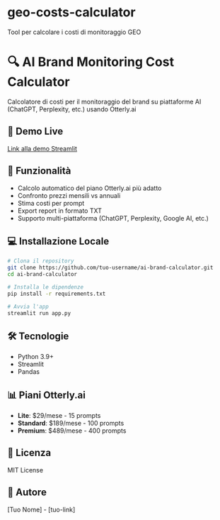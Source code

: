 # geo-costs-calculator
Tool per calcolare i costi di monitoraggio GEO

# 🔍 AI Brand Monitoring Cost Calculator

Calcolatore di costi per il monitoraggio del brand su piattaforme AI (ChatGPT, Perplexity, etc.) usando Otterly.ai

## 🚀 Demo Live
[Link alla demo Streamlit](tuo-link-qui)

## 📌 Funzionalità
- Calcolo automatico del piano Otterly.ai più adatto
- Confronto prezzi mensili vs annuali
- Stima costi per prompt
- Export report in formato TXT
- Supporto multi-piattaforma (ChatGPT, Perplexity, Google AI, etc.)

## 💻 Installazione Locale
```bash
# Clona il repository
git clone https://github.com/tuo-username/ai-brand-calculator.git
cd ai-brand-calculator

# Installa le dipendenze
pip install -r requirements.txt

# Avvia l'app
streamlit run app.py
```

## 🛠️ Tecnologie
- Python 3.9+
- Streamlit
- Pandas

## 📊 Piani Otterly.ai
- **Lite**: $29/mese - 15 prompts
- **Standard**: $189/mese - 100 prompts
- **Premium**: $489/mese - 400 prompts

## 📝 Licenza
MIT License

## 👤 Autore
[Tuo Nome] - [tuo-link]
